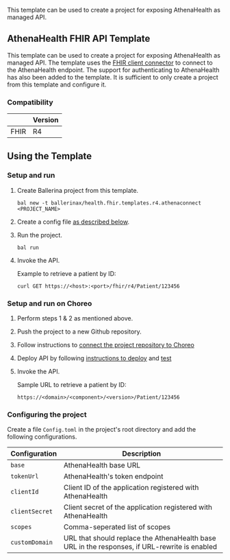 This template can be used to create a project for exposing AthenaHealth as managed API.

## AthenaHealth FHIR API Template

This template can be used to create a project for exposing AthenaHealth as managed API. The template uses the [FHIR client connector](https://central.ballerina.io/ballerinax/health.clients.fhir) to connect to the AthenaHealth endpoint. The support for authenticating to AthenaHealth has also been added to the template. It is sufficient to only create a project from this template and configure it.


### Compatibility
|                     | Version                   |
|---------------------|---------------------------|
| FHIR                | R4                        |

## Using the Template

### Setup and run

1.  Create Ballerina project from this template.

    ```ballerina
    bal new -t ballerinax/health.fhir.templates.r4.athenaconnect <PROJECT_NAME>
    ```
2. Create a config file [as described below](#configuring-the-project).

3. Run the project.

    ```ballerina
    bal run
    ```

4. Invoke the API.

    Example to retrieve a patient by ID:

    ```
    curl GET https://<host>:<port>/fhir/r4/Patient/123456
    ```


### Setup and run on Choreo

1. Perform steps 1 & 2 as mentioned above.

2. Push the project to a new Github repository.

3. Follow instructions to [connect the project repository to Choreo](https://wso2.com/choreo/docs/tutorials/connect-your-existing-ballerina-project-to-choreo/)

4. Deploy API by following [instructions to deploy](https://wso2.com/choreo/docs/tutorials/create-your-first-rest-api/#step-2-deploy) and [test](https://wso2.com/choreo/docs/tutorials/create-your-first-rest-api/#step-3-test)

5. Invoke the API.

    Sample URL to retrieve a patient by ID:

    `https://<domain>/<component>/<version>/Patient/123456`


### Configuring the project

Create a file `Config.toml` in the project's root directory and add the following configurations.

| Configuration     | Description                                                                                       |
|-------------------|---------------------------------------------------------------------------------------------------|
| `base`            | AthenaHealth base URL                                                                             |
| `tokenUrl`        | AthenaHealth's token endpoint                                                                     |
| `clientId`        | Client ID of the application registered with AthenaHealth                                         |
| `clientSecret`    | Client secret of the application registered with AthenaHealth                                     |
| `scopes`          | Comma-seperated list of scopes                                                                    |
| `customDomain`    | URL that should replace the AthenaHealth base URL in the responses, if URL-rewrite is enabled     |
